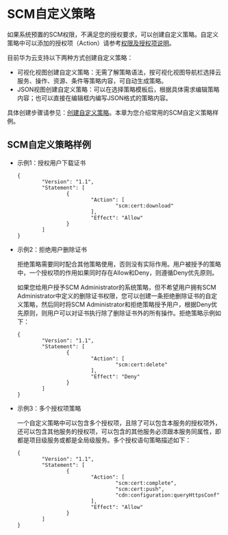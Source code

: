 # SCM自定义策略<a name="ZH-CN_TOPIC_0183785265"></a>

如果系统预置的SCM权限，不满足您的授权要求，可以创建自定义策略。自定义策略中可以添加的授权项（Action）请参考[权限及授权项说明](https://support.huaweicloud.com/api-scm/scm_02_0040.html)。

目前华为云支持以下两种方式创建自定义策略：

-   可视化视图创建自定义策略：无需了解策略语法，按可视化视图导航栏选择云服务、操作、资源、条件等策略内容，可自动生成策略。
-   JSON视图创建自定义策略：可以在选择策略模板后，根据具体需求编辑策略内容；也可以直接在编辑框内编写JSON格式的策略内容。

具体创建步骤请参见：[创建自定义策略](https://support.huaweicloud.com/usermanual-iam/iam_01_0605.html)。本章为您介绍常用的SCM自定义策略样例。

## SCM自定义策略样例<a name="section36822533810"></a>

-   示例1：授权用户下载证书

    ```
    {
            "Version": "1.1",
            "Statement": [
                    {
                            "Action": [
                                    "scm:cert:download"
                            ],
                            "Effect": "Allow"
                    }
            ]
    }
    ```

-   示例2：拒绝用户删除证书

    拒绝策略需要同时配合其他策略使用，否则没有实际作用。用户被授予的策略中，一个授权项的作用如果同时存在Allow和Deny，则遵循Deny优先原则。

    如果您给用户授予SCM Administrator的系统策略，但不希望用户拥有SCM Administrator中定义的删除证书权限，您可以创建一条拒绝删除证书的自定义策略，然后同时将SCM Administrator和拒绝策略授予用户，根据Deny优先原则，则用户可以对证书执行除了删除证书外的所有操作。拒绝策略示例如下：

    ```
    {
            "Version": "1.1",
            "Statement": [
                    {
                            "Action": [
                                    "scm:cert:delete"
                            ],
                            "Effect": "Deny"
                    }
            ]
    }
    ```

-   示例3：多个授权项策略

    一个自定义策略中可以包含多个授权项，且除了可以包含本服务的授权项外，还可以包含其他服务的授权项，可以包含的其他服务必须跟本服务同属性，即都是项目级服务或都是全局级服务。多个授权语句策略描述如下：

    ```
    {
            "Version": "1.1",
            "Statement": [
                    {
                            "Action": [
                                    "scm:cert:complete",
                                    "scm:cert:push",
                                    "cdn:configuration:queryHttpsConf"
                            ],
                            "Effect": "Allow"
                    }
            ]
    }
    ```



